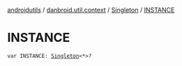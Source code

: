 [androidutils](../../index.md) / [danbroid.util.context](../index.md) / [Singleton](index.md) / [INSTANCE](./-i-n-s-t-a-n-c-e.md)

# INSTANCE

`var INSTANCE: `[`Singleton`](index.md)`<*>?`